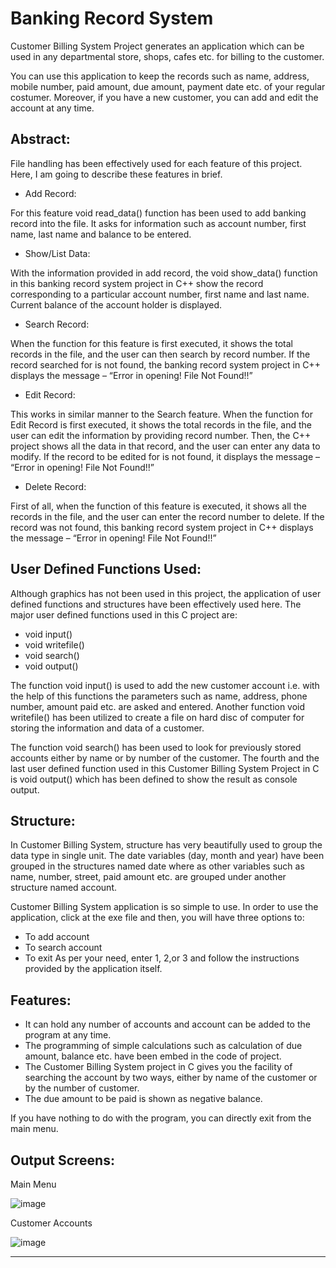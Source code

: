 # Banking Record System

Customer Billing System Project generates an application which can be used in any departmental store, shops, cafes etc. for billing to the customer.

You can use this application to keep the records such as name, address, mobile number, paid amount, due amount, payment date etc. of your regular costumer. Moreover, if you have a new customer, you can add and edit the account at any time.

## Abstract:
File handling has been effectively used for each feature of this project. Here, I am going to describe these features in brief.

* Add Record: 

For this feature void read_data() function has been used to add banking record into the file. It asks for information such as account number, first name, last name and balance to be entered.


* Show/List Data:


With the information provided in add record, the void show_data() function in this banking record system project in C++ show the record corresponding to a particular account number, first name and last name. Current balance of the account holder is displayed.


* Search Record:


When the function for this feature is first executed, it shows the total records in the file, and the user can then search by record number. If the record searched for is not found, the banking record system project in C++ displays the message – “Error in opening! File Not Found!!”


* Edit Record:


This works in similar manner to the Search feature. When the function for Edit Record is first executed, it shows the total records in the file, and the user can edit the information by providing record number. Then, the C++ project shows all the data in that record, and the user can enter any data to modify. If the record to be edited for is not found, it displays the message – “Error in opening! File Not Found!!”


* Delete Record:


First of all, when the function of this feature is executed, it shows all the records in the file, and the user can enter the record number to delete. If the record was not found, this banking record system project in C++ displays the message – “Error in opening! File Not Found!!”


## User Defined Functions Used:

Although graphics has not been used in this project, the application of user defined functions and structures have been effectively used here. The major user defined functions used in this C project are:

* void input()
* void writefile()
* void search()
* void output()

The function void input() is used to add the new customer account i.e. with the help of this functions the parameters such as name, address, phone number, amount paid etc. are asked and entered. Another function void writefile() has been utilized to create a file on hard disc of computer for storing the information and data of a customer.

The function void search() has been used to look for previously stored accounts either by name or by number of the customer. The fourth and the last user defined function used in this Customer Billing System Project in C is void output() which has been defined to show the result as console output.

## Structure:
In Customer Billing System, structure has very beautifully used to group the data type in single unit. The date variables (day, month and year) have been grouped in the structures named date where as other variables such as name, number, street, paid amount etc. are grouped under another structure named account.

Customer Billing System application is so simple to use. In order to use the application, click at the exe file and then, you will have three options to:

* To add account
* To search account
* To exit
As per your need, enter 1, 2,or 3 and follow the instructions provided by the application itself.

## Features:

* It can hold any number of accounts and account can be added to the program at any time.
* The programming of simple calculations such as calculation of due amount, balance etc. have been embed in the code of project.
* The Customer Billing System project in C gives you the facility of searching the account by two ways, either by name of the customer or by the number of customer.
* The due amount to be paid is shown as negative balance.


If you have nothing to do with the program, you can directly exit from the main menu.

## Output Screens:

Main Menu


![image](https://user-images.githubusercontent.com/73773202/150315769-775d4998-a583-4eb2-8a74-6b140033e58e.png)


Customer Accounts

![image](https://user-images.githubusercontent.com/73773202/150315846-3f200d08-5c21-4363-95b9-03848a02b94b.png)



---
